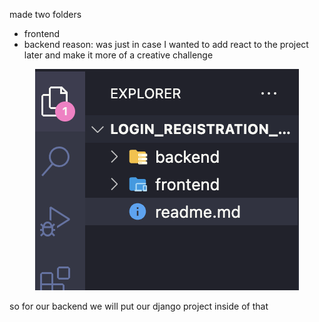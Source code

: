 made two folders
- frontend
- backend
reason: was just in case I wanted to add react to the project later and make it more of a creative challenge


<p align="center">
    <img src="./img/Screenshot%202023-06-23%20at%2010.05.48%20PM.png" >
</p>
so for our backend we will put our django project inside of that